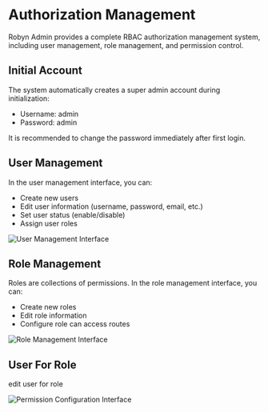 # Authorization Management

Robyn Admin provides a complete RBAC authorization management system, including user management, role management, and permission control.

## Initial Account

The system automatically creates a super admin account during initialization:
- Username: admin
- Password: admin

It is recommended to change the password immediately after first login.

## User Management

In the user management interface, you can:
- Create new users
- Edit user information (username, password, email, etc.)
- Set user status (enable/disable)
- Assign user roles

![User Management Interface](../../../images/user_manager.png)

## Role Management

Roles are collections of permissions. In the role management interface, you can:
- Create new roles
- Edit role information
- Configure role can access routes

![Role Management Interface](../../../images/role_manager.png)

## User For Role

edit user for role

![Permission Configuration Interface](../../../images/user_for_role.png)

